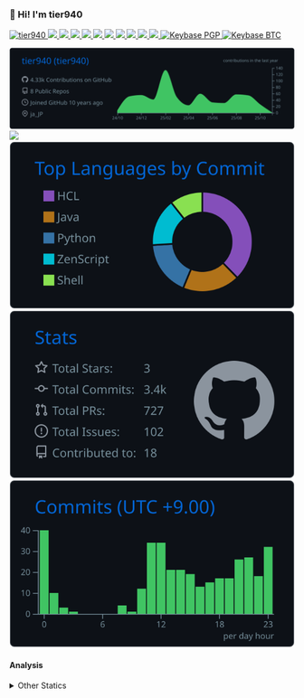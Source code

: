 ### 👋 Hi! I'm tier940

<p align="left"> 
  <a href="https://github.com/tier940/tier940/">
    <img src="https://komarev.com/ghpvc/?username=tier940" alt="tier940" />
  </a>
  <a href="http://twitter.com/tier940">
    <img height="20" src="https://img.shields.io/twitter/follow/tier940?label=Twitter&logo=twitter&style=flat" />
  </a>
  <a href="https://github.com/tier940">
    <img height="20" src="https://img.shields.io/github/followers/tier940?label=follow&logo=github&style=flat" />
  </a>
  <a href="https://www.reddit.com/user/tier940">
    <img height="20" src="https://img.shields.io/reddit/user-karma/combined/tier940?label=Reddit&logo=reddit&style=flat" />
  </a>
  <a href="https://stackoverflow.com/users/17317833/tier940">
    <img height="20" src="https://img.shields.io/stackexchange/stackoverflow/r/17317833?label=StackOverflow&logo=stack-overflow&style=flat" />
  </a>
  <a href="https://zenn.dev/tier940">
    <img height="20" src="https://zenn.badge.nikaera.com/s/tier940/likes" />
  </a>
  <a href="https://zenn.dev/tier940">
    <img height="20" src="https://zenn.badge.nikaera.com/s/tier940/followers" />
  </a>
  <a href="https://zenn.dev/tier940">
    <img height="20" src="https://zenn.badge.nikaera.com/s/tier940/articles" />
  </a>
  <a href="http://qiita.com/tier940">
    <img height="20" src="https://qiita-badge.apiapi.app/s/tier940/posts.svg" />
  </a>
  <a href="http://qiita.com/tier940">
    <img height="20" src="https://qiita-badge.apiapi.app/s/tier940/contributions.svg" />
  </a>
  <a href="https://github.com/tier940/tier940/">
    <img height="20" src="https://github.com/tier940/tier940/actions/workflows/main.yml/badge.svg" />
  </a>
  <a href="https://keybase.io/tier940">
    <img alt="Keybase PGP" src="https://img.shields.io/keybase/pgp/tier940">
  </a>
  <a href="https://keybase.io/tier940">
    <img alt="Keybase BTC" src="https://img.shields.io/keybase/btc/tier940">
  </a>
</p>

[![](https://raw.githubusercontent.com/tier940/tier940/main/profile-summary-card-output/github_dark/0-profile-details.svg)](https://github.com/vn7n24fzkq/github-profile-summary-cards)
[![](https://raw.githubusercontent.com/tier940/tier940/main/profile-summary-card-output/github_dark/1-repos-per-language.svg)](https://github.com/vn7n24fzkq/github-profile-summary-cards) [![](https://raw.githubusercontent.com/tier940/tier940/main/profile-summary-card-output/github_dark/2-most-commit-language.svg)](https://github.com/vn7n24fzkq/github-profile-summary-cards)
[![](https://raw.githubusercontent.com/tier940/tier940/main/profile-summary-card-output/github_dark/3-stats.svg)](https://github.com/vn7n24fzkq/github-profile-summary-cards) [![](https://raw.githubusercontent.com/tier940/tier940/main/profile-summary-card-output/github_dark/4-productive-time.svg)](https://github.com/vn7n24fzkq/github-profile-summary-cards)


#### Analysis
<!-- <img height="150" src="https://github.com/tier940/tier940/blob/master/images/stat.svg" alt="Alternative Text"/> -->

<details>
  <summary>Other Statics</summary>
  <!--START_SECTION:waka-->
![Code Time](http://img.shields.io/badge/Code%20Time-4%2C305%20hrs%2057%20mins-blue)

**🐱 My GitHub Data** 

> 📦 34.5 kB Used in GitHub's Storage 
 > 
> 💼 Opted to Hire
 > 
> 📜 8 Public Repositories 
 > 
> 🔑 5 Private Repositories 
 > 
**I'm an Early 🐤** 

```text
🌞 Morning                2481 commits        ████░░░░░░░░░░░░░░░░░░░░░   16.25 % 
🌆 Daytime                5608 commits        █████████░░░░░░░░░░░░░░░░   36.73 % 
🌃 Evening                5599 commits        █████████░░░░░░░░░░░░░░░░   36.67 % 
🌙 Night                  1581 commits        ███░░░░░░░░░░░░░░░░░░░░░░   10.35 % 
```
📅 **I'm Most Productive on Saturday** 

```text
Monday                   1501 commits        ██░░░░░░░░░░░░░░░░░░░░░░░   09.83 % 
Tuesday                  2504 commits        ████░░░░░░░░░░░░░░░░░░░░░   16.40 % 
Wednesday                1871 commits        ███░░░░░░░░░░░░░░░░░░░░░░   12.25 % 
Thursday                 1616 commits        ███░░░░░░░░░░░░░░░░░░░░░░   10.58 % 
Friday                   2134 commits        ███░░░░░░░░░░░░░░░░░░░░░░   13.98 % 
Saturday                 2866 commits        █████░░░░░░░░░░░░░░░░░░░░   18.77 % 
Sunday                   2777 commits        █████░░░░░░░░░░░░░░░░░░░░   18.19 % 
```


📊 **This Week I Spent My Time On** 

```text
🕑︎ Time Zone: Asia/Tokyo

💬 Programming Languages: 
Other                    31 hrs 27 mins      ███████████████████░░░░░░   74.82 % 
Java                     7 hrs 52 mins       █████░░░░░░░░░░░░░░░░░░░░   18.71 % 
JSON                     44 mins             ░░░░░░░░░░░░░░░░░░░░░░░░░   01.75 % 
Markdown                 31 mins             ░░░░░░░░░░░░░░░░░░░░░░░░░   01.24 % 
Gradle                   17 mins             ░░░░░░░░░░░░░░░░░░░░░░░░░   00.68 % 

🔥 Editors: 
Edge                     30 hrs 23 mins      ██████████████████░░░░░░░   72.28 % 
IntelliJ IDEA            9 hrs 20 mins       ██████░░░░░░░░░░░░░░░░░░░   22.21 % 
VS Code                  1 hr 17 mins        █░░░░░░░░░░░░░░░░░░░░░░░░   03.06 % 
Chrome                   1 hr 1 min          █░░░░░░░░░░░░░░░░░░░░░░░░   02.45 % 

💻 Operating System: 
Windows                  41 hrs              ████████████████████████░   97.55 % 
Unknown OS               1 hr 1 min          █░░░░░░░░░░░░░░░░░░░░░░░░   02.45 % 
```

**I Mostly Code in Java** 

```text
Java                     14 repos            ████████████░░░░░░░░░░░░░   48.28 % 
ZenScript                3 repos             ███░░░░░░░░░░░░░░░░░░░░░░   10.34 % 
Python                   2 repos             ██░░░░░░░░░░░░░░░░░░░░░░░   06.90 % 
Astro                    1 repo              █░░░░░░░░░░░░░░░░░░░░░░░░   03.45 % 
HTML                     1 repo              █░░░░░░░░░░░░░░░░░░░░░░░░   03.45 % 
```



**Timeline**

![Lines of Code chart](https://raw.githubusercontent.com/tier940/tier940/main/assets/bar_graph.png)


 Last Updated on 16/08/2024 00:51:03 UTC
<!--END_SECTION:waka-->
</details>
